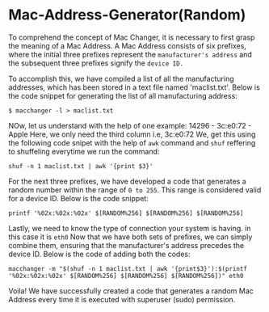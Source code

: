 # Mac-Address-Generator(Random)

To comprehend the concept of Mac Changer, it is necessary to first grasp the meaning of a Mac Address. A Mac Address consists of six prefixes, where the initial three prefixes represent the ````manufacturer's address```` and the subsequent three prefixes signify the ````device ID.````

To accomplish this, we have compiled a list of all the manufacturing addresses, which has been stored in a text file named 'maclist.txt'.
Below is the code snippet for generating the list of all manufacturing address:
````
$ macchanger -l > maclist.txt  
````
NOw, let us understand with the help of one example: 14296 - 3c:e0:72 - Apple
Here, we only need the third column i.e, 3c:e0:72
We, get this using the following code snipet with the help of ```awk``` command and ```shuf``` reffering to shuffeling everytime we run the command:
````
shuf -n 1 maclist.txt | awk '{print $3}'  
````
For the next three prefixes, we have developed a code that generates a random number within the range of ```0 to 255```. This range is considered valid for a device ID.
Below is the code snippet:
````
printf '%02x:%02x:%02x' $[RANDOM%256] $[RANDOM%256] $[RANDOM%256]
````
Lastly, we need to know the type of connection your system is having. in this case it is ```eth0```
Now that we have both sets of prefixes, we can simply combine them, ensuring that the manufacturer's address precedes the device ID.
Below is the code of adding both the codes:
````
macchanger -m "$(shuf -n 1 maclist.txt | awk '{print$3}'):$(printf '%02x:%02x:%02x' $[RANDOM%256] $[RANDOM%256] $[RANDOM%256])" eth0
````
Voila! We have successfully created a code that generates a random Mac Address every time it is executed with superuser (sudo) permission.
